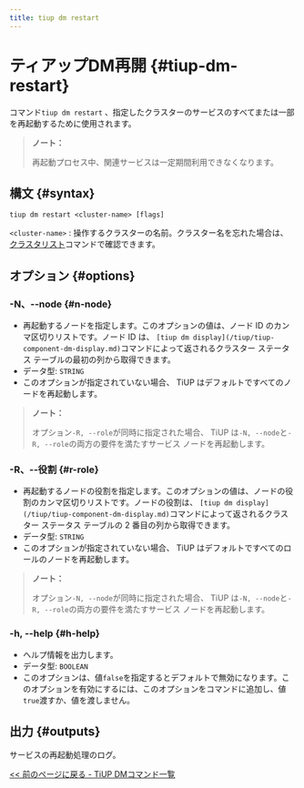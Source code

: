 ```yaml
---
title: tiup dm restart
---
```


# ティアップDM再開 {#tiup-dm-restart}

コマンド`tiup dm restart` 、指定したクラスターのサービスのすべてまたは一部を再起動するために使用されます。

> **ノート：**
>
> 再起動プロセス中、関連サービスは一定期間利用できなくなります。

## 構文 {#syntax}

```shell
tiup dm restart <cluster-name> [flags]
```

`<cluster-name>` : 操作するクラスターの名前。クラスター名を忘れた場合は、 [クラスタリスト](/tiup/tiup-component-cluster-list.md)コマンドで確認できます。

## オプション {#options}

### -N、--node {#n-node}

-   再起動するノードを指定します。このオプションの値は、ノード ID のカンマ区切りリストです。ノード ID は、 `[tiup dm display](/tiup/tiup-component-dm-display.md)`コマンドによって返されるクラスター ステータス テーブルの最初の列から取得できます。
-   データ型: `STRING`
-   このオプションが指定されていない場合、 TiUP はデフォルトですべてのノードを再起動します。

> **ノート：**
>
> オプション`-R, --role`が同時に指定された場合、 TiUP は`-N, --node`と`-R, --role`の両方の要件を満たすサービス ノードを再起動します。

### -R、--役割 {#r-role}

-   再起動するノードの役割を指定します。このオプションの値は、ノードの役割のカンマ区切りリストです。ノードの役割は、 `[tiup dm display](/tiup/tiup-component-dm-display.md)`コマンドによって返されるクラスター ステータス テーブルの 2 番目の列から取得できます。
-   データ型: `STRING`
-   このオプションが指定されていない場合、 TiUP はデフォルトですべてのロールのノードを再起動します。

> **ノート：**
>
> オプション`-N, --node`が同時に指定された場合、 TiUP は`-N, --node`と`-R, --role`の両方の要件を満たすサービス ノードを再起動します。

### -h, --help {#h-help}

-   ヘルプ情報を出力します。
-   データ型: `BOOLEAN`
-   このオプションは、値`false`を指定するとデフォルトで無効になります。このオプションを有効にするには、このオプションをコマンドに追加し、値`true`渡すか、値を渡しません。

## 出力 {#outputs}

サービスの再起動処理のログ。

[&lt;&lt; 前のページに戻る - TiUP DMコマンド一覧](/tiup/tiup-component-dm.md#command-list)
